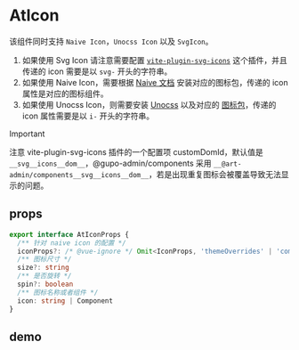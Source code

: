 # AtIcon

该组件同时支持 `Naive Icon`，`Unocss Icon` 以及 `SvgIcon`。

1. 如果使用 Svg Icon 请注意需要配置 [`vite-plugin-svg-icons`](https://github.com/vbenjs/vite-plugin-svg-icons) 这个插件，并且传递的 icon 需要是以 `svg-` 开头的字符串。
2. 如果使用 Naive Icon，需要根据 [Naive 文档](https://www.naiveui.com/zh-CN/os-theme/components/icon) 安装对应的图标包，传递的 icon 属性是对应的图标组件。
3. 如果使用 Unocss Icon，则需要安装 [Unocss](https://unocss.dev/) 以及对应的 [图标包](https://icones.js.org/)，传递的 icon 属性需要是以 `i-` 开头的字符串。

> [!IMPORTANT]
> 注意 vite-plugin-svg-icons 插件的一个配置项 customDomId，默认值是 `__svg__icons__dom__`，@gupo-admin/components 采用 `__@art-admin/components__svg__icons__dom__`，若是出现重复图标会被覆盖导致无法显示的问题。

## props

```ts
export interface AtIconProps {
  /** 针对 naive icon 的配置 */
  iconProps?: /* @vue-ignore */ Omit<IconProps, 'themeOverrides' | 'component'>
  /** 图标尺寸 */
  size?: string
  /** 是否旋转 */
  spin?: boolean
  /** 图标名称或者组件 */
  icon: string | Component
}
```

## demo

<demo src="../examples/at-icon/at-icon.vue"></demo>
